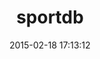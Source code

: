---
layout: post
title:  "sportdb"
repo:   "sportdb/sport.db.ruby"
date:   2015-02-18 17:13:12
gemurl: https://github.com/sportdb/sport.db.ruby
---